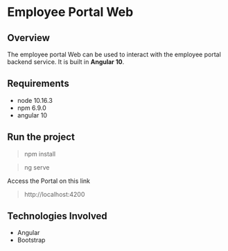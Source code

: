 # Employee Portal Web

## Overview

The employee portal Web can be used to interact with the employee portal backend service. It is built in **Angular 10**.

## Requirements
- node 10.16.3
- npm 6.9.0
- angular 10

## Run the project
> npm install

> ng serve

Access the Portal on this link 
> http://localhost:4200

## Technologies Involved
- Angular
- Bootstrap
